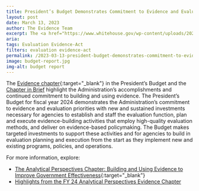 ```yaml
---
title: President’s Budget Demonstrates Commitment to Evidence and Evaluation
layout: post
date: March 13, 2023
author: The Evidence Team
excerpt: The <a href="https://www.whitehouse.gov/wp-content/uploads/2023/03/ap_12_evidence_fy2024.pdf" target="_blank">Evidence chapter</a> in the President’s Budget and <a href="/assets/resources/2024 Evidence Chapter in Brief.pdf">Chapter in Brief</a> highlight the Administration’s accomplishments and continued commitment to building and using evidence.
aria: 
tags: Evaluation Evidence-Act
filters: evaluation evidence-act
permalink: /2023-03-13-president-budget-demonstrates-commitment-to-evidence-and-evaluation/
image: budget-report.jpg
img-alt: budget report
---
```


The [Evidence chapter](https://www.whitehouse.gov/wp-content/uploads/2023/03/ap_12_evidence_fy2024.pdf){:target="_blank"} in the President’s Budget and the <a href="{{site.baseurl}}/assets/resources/2024 Evidence Chapter in Brief.pdf">Chapter in Brief</a> highlight the Administration’s accomplishments and continued commitment to building and using evidence. The President’s Budget for fiscal year 2024 demonstrates the Administration’s commitment to evidence and evaluation priorities with new and sustained investments necessary for agencies to establish and staff the evaluation function, plan and execute evidence-building activities that employ high-quality evaluation methods, and deliver on evidence-based policymaking. The Budget makes targeted investments to support these activities and for agencies to build in evaluation planning and execution from the start as they implement new and existing programs, policies, and operations.

For more information, explore:
- [The Analytical Perspectives Chapter: Building and Using Evidence to Improve Government Effectiveness](https://www.whitehouse.gov/wp-content/uploads/2023/03/ap_12_evidence_fy2024.pdf){:target="_blank"}
- <a href="{{site.baseurl}}/assets/resources/2024 Evidence Chapter in Brief.pdf">Highlights from the FY 24 Analytical Perspectives Evidence Chapter</a>